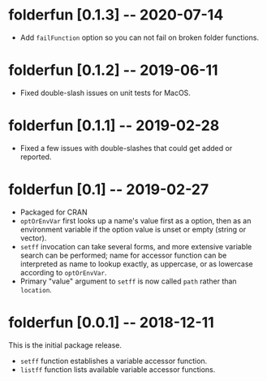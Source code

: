# folderfun [0.1.3] -- 2020-07-14

* Add `failFunction` option so you can not fail on broken folder functions.

# folderfun [0.1.2] -- 2019-06-11

* Fixed double-slash issues on unit tests for MacOS.

# folderfun [0.1.1] -- 2019-02-28

* Fixed a few issues with double-slashes that could get added or reported.

# folderfun [0.1] -- 2019-02-27

* Packaged for CRAN
* `optOrEnvVar` first looks up a name's value first as a option, then as an environment variable if the option value is unset or empty (string or vector).
* `setff` invocation can take several forms, and more extensive variable search can be performed; name for accessor function can be interpreted as name to lookup exactly, as uppercase, or as lowercase according to `optOrEnvVar`.
* Primary "value" argument to `setff` is now called `path` rather than `location`.

# folderfun [0.0.1] -- 2018-12-11

This is the initial package release.

* `setff` function establishes a variable accessor function.
* `listff` function lists available variable accessor functions.
